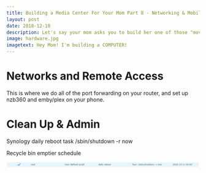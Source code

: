 ```yaml
---
title: Building a Media Center For Your Mom Part 8 - Networking & Mobile Access
layout: post
date: 2018-12-10
description: Let's say your mom asks you to build her one of those "movie streaming" thingies she's heard about. You know how complicated these things can be, so you want to build something that is self-contained, simple, and requires zero user input.
image: hardware.jpg
imagetext: Hey Mom! I'm building a COMPUTER!
---
```


# Networks and Remote Access
This is where we do all of the port forwarding on your router, and set up nzb360 and emby/plex on your phone.

# Clean Up & Admin

Synology daily reboot task
/sbin/shutdown -r now

Recycle bin emptier schedule


![Synology daily reboot example](/assets/img/media_post/cleanup1.PNG)